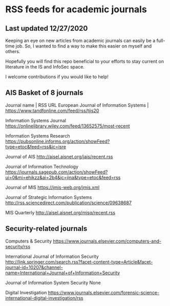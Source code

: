 # RSS feeds for academic journals
## Last updated 12/27/2020

Keeping an eye on new articles from academic journals can easily be a full-time job.  So, I wanted to find a way to make this easier on myself and others.

Hopefully you will find this repo beneficial to your efforts to stay current on literature in the IS and InfoSec space.

I welcome contributions if you would like to help!

## AIS Basket of 8 journals

Journal name | RSS URL
European Journal of Information Systems | https://www.tandfonline.com/feed/rss/tjis20

Information Systems Journal
https://onlinelibrary.wiley.com/feed/13652575/most-recent

Information Systems Research
https://pubsonline.informs.org/action/showFeed?type=etoc&feed=rss&jc=isre

Journal of AIS
http://aisel.aisnet.org/jais/recent.rss

Journal of Information Technology
https://journals.sagepub.com/action/showFeed?ui=0&mi=ehikzz&ai=2b4&jc=jina&type=etoc&feed=rss

Journal of MIS
https://jmis-web.org/jmis.xml

Journal of Strategic Information Systems
http://rss.sciencedirect.com/publication/science/09638687

MIS Quarterly
http://aisel.aisnet.org/misq/recent.rss


## Security-related journals

Computers & Security
https://www.journals.elsevier.com/computers-and-security/rss

International Journal of Information Security
http://link.springer.com/search.rss?facet-content-type=Article&facet-journal-id=10207&channel-name=International+Journal+of+Information+Security

Journal of Information System Security
None

Digital Investigation
https://www.journals.elsevier.com/forensic-science-international-digital-investigation/rss

